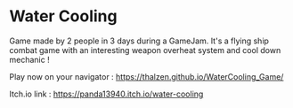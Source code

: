 # Water Cooling 

Game made by 2 people in 3 days during a GameJam.
It's a flying ship combat game with an interesting weapon overheat system and cool down mechanic !
 
Play now on your navigator : https://thalzen.github.io/WaterCooling_Game/

Itch.io link : https://panda13940.itch.io/water-cooling
